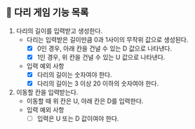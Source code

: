 ## 🌉 다리 게임 기능 목록

1. 다리의 길이를 입력받고 생성한다.
    * 다리는 입력받은 길이만큼 0과 1사이의 무작위 값으로 생성된다.
        * [X] 0인 경우, 아래 칸을 건널 수 있는 D 값으로 나타낸다.
        * [X] 1인 경우, 위 칸을 건널 수 있는 U 값으로 나타낸다.
    * 입력 예외 사항
        * [X] 다리의 길이는 숫자여야 한다.
        * [X] 다리의 길이는 3 이상 20 이하의 숫자여야 한다.

2. 이동할 칸을 입력받는다.
   * 이동할 때 위 칸은 U, 아래 칸은 D를 입력한다. 
   * 입력 예외 사항
     * [ ] 입력은 U 또는 D 값이여야 한다.
